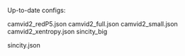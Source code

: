 Up-to-date configs:

camvid2_redP5.json
camvid2_full.json
camvid2_small.json
camvid2_xentropy.json
sincity_big

sincity.json


